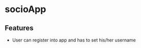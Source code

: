 # socioApp

## Features
<ul>
  <li> User can register into app and has to set his/her username </li>
</ul>
